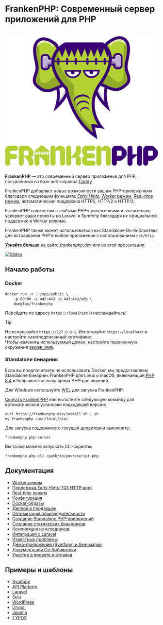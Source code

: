 # FrankenPHP: Современный сервер приложений для PHP

<h1 align="center"><a href="https://frankenphp.dev"><img src="../../frankenphp.png" alt="FrankenPHP" width="600"></a></h1>

**FrankenPHP** — это современный сервер приложений для PHP, построенный на базе веб-сервера [Caddy](https://caddyserver.com/).

FrankenPHP добавляет новые возможности вашим PHP-приложениям благодаря следующим функциям: [*Early Hints*](https://frankenphp.dev/docs/early-hints/), [Worker режим](https://frankenphp.dev/docs/worker/), [Real-time режим](https://frankenphp.dev/docs/mercure/), автоматическая поддержка HTTPS, HTTP/2 и HTTP/3.

FrankenPHP совместим с любыми PHP-приложениями и значительно ускоряет ваши проекты на Laravel и Symfony благодаря их официальной поддержке в Worker режиме.

FrankenPHP также может использоваться как Standalone Go-библиотека для встраивания PHP в любое приложение с использованием `net/http`.

[**Узнайте больше** на сайте *frankenphp.dev*](https://frankenphp.dev) или из этой презентации:

<a href="https://dunglas.dev/2022/10/frankenphp-the-modern-php-app-server-written-in-go/"><img src="https://dunglas.dev/wp-content/uploads/2022/10/frankenphp.png" alt="Slides" width="600"></a>

## Начало работы

### Docker

```console
docker run -v .:/app/public \
    -p 80:80 -p 443:443 -p 443:443/udp \
    dunglas/frankenphp
```

Перейдите по адресу `https://localhost` и наслаждайтесь!

> [!TIP]
>
> Не используйте `https://127.0.0.1`. Используйте `https://localhost` и настройте самоподписанный сертификат.  
> Чтобы изменить используемый домен, настройте переменную окружения [`SERVER_NAME`](config.md#environment-variables).

### Standalone бинарник

Если вы предпочитаете не использовать Docker, мы предоставляем Standalone бинарник FrankenPHP для Linux и macOS, включающий [PHP 8.4](https://www.php.net/releases/8.4/en.php) и большинство популярных PHP-расширений.

Для Windows используйте [WSL](https://learn.microsoft.com/windows/wsl/) для запуска FrankenPHP.

[Скачать FrankenPHP](https://github.com/dunglas/frankenphp/releases) или выполните следующую команду для автоматической установки подходящей версии:

```console
curl https://frankenphp.dev/install.sh | sh
mv frankenphp /usr/local/bin/
```

Для запуска содержимого текущей директории выполните:

```console
frankenphp php-server
```

Вы также можете запускать CLI-скрипты:

```console
frankenphp php-cli /path/to/your/script.php
```

## Документация

* [Worker режим](https://frankenphp.dev/docs/worker/)
* [Поддержка Early Hints (103 HTTP-код)](https://frankenphp.dev/docs/early-hints/)
* [Real-time режим](https://frankenphp.dev/docs/mercure/)
* [Конфигурация](https://frankenphp.dev/docs/config/)
* [Docker-образы](https://frankenphp.dev/docs/docker/)
* [Деплой в продакшен](https://frankenphp.dev/docs/production/)
* [Оптимизация производительности](https://frankenphp.dev/docs/performance/)
* [Создание Standalone PHP-приложений](https://frankenphp.dev/docs/embed/)
* [Создание статических бинарников](https://frankenphp.dev/docs/static/)
* [Компиляция из исходников](https://frankenphp.dev/docs/compile/)
* [Интеграция с Laravel](https://frankenphp.dev/docs/laravel/)
* [Известные проблемы](https://frankenphp.dev/docs/known-issues/)
* [Демо-приложение (Symfony) и бенчмарки](https://github.com/dunglas/frankenphp-demo)
* [Документация Go-библиотеки](https://pkg.go.dev/github.com/dunglas/frankenphp)
* [Участие в проекте и отладка](https://frankenphp.dev/docs/contributing/)

## Примеры и шаблоны

* [Symfony](https://github.com/dunglas/symfony-docker)
* [API Platform](https://api-platform.com/docs/symfony)
* [Laravel](https://frankenphp.dev/docs/laravel/)
* [Sulu](https://sulu.io/blog/running-sulu-with-frankenphp)
* [WordPress](https://github.com/StephenMiracle/frankenwp)
* [Drupal](https://github.com/dunglas/frankenphp-drupal)
* [Joomla](https://github.com/alexandreelise/frankenphp-joomla)
* [TYPO3](https://github.com/ochorocho/franken-typo3)